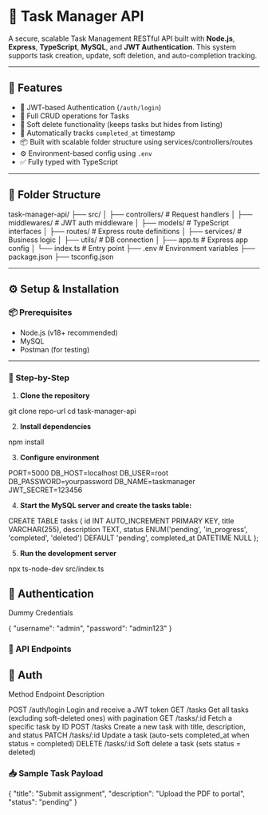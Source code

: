 # 📝 Task Manager API

A secure, scalable Task Management RESTful API built with **Node.js**, **Express**, **TypeScript**, **MySQL**, and **JWT Authentication**. This system supports task creation, update, soft deletion, and auto-completion tracking.

---

## 🚀 Features

- 🔐 JWT-based Authentication (`/auth/login`)
- 📄 Full CRUD operations for Tasks
- 🧠 Soft delete functionality (keeps tasks but hides from listing)
- 📅 Automatically tracks `completed_at` timestamp
- 📦 Built with scalable folder structure using services/controllers/routes
- ⚙️ Environment-based config using `.env`
- ✅ Fully typed with TypeScript

---

## 📁 Folder Structure

task-manager-api/
├── src/
│ ├── controllers/ # Request handlers
│ ├── middlewares/ # JWT auth middleware
│ ├── models/ # TypeScript interfaces
│ ├── routes/ # Express route definitions
│ ├── services/ # Business logic
│ ├── utils/ # DB connection
│ ├── app.ts # Express app config
│ └── index.ts # Entry point
├── .env # Environment variables
├── package.json
├── tsconfig.json

---

## ⚙️ Setup & Installation

### 📦 Prerequisites

- Node.js (v18+ recommended)
- MySQL
- Postman (for testing)

---

### 🧪 Step-by-Step

1. **Clone the repository**

git clone repo-url
cd task-manager-api

2. **Install dependencies**

npm install

3. **Configure environment**

PORT=5000
DB_HOST=localhost
DB_USER=root
DB_PASSWORD=yourpassword
DB_NAME=taskmanager
JWT_SECRET=123456

4. **Start the MySQL server and create the tasks table:**

CREATE TABLE tasks (
  id INT AUTO_INCREMENT PRIMARY KEY,
  title VARCHAR(255),
  description TEXT,
  status ENUM('pending', 'in_progress', 'completed', 'deleted') DEFAULT 'pending',
  completed_at DATETIME NULL
);

5. **Run the development server**

npx ts-node-dev src/index.ts


## 🔐 Authentication
Dummy Credentials

{
  "username": "admin",
  "password": "admin123"
}

### 📘 API Endpoints

## 🔐 Auth

Method	    Endpoint	        Description

POST      	/auth/login     	Login and receive a JWT token
GET	        /tasks	          Get all tasks (excluding soft-deleted ones) with pagination
GET	        /tasks/:id	      Fetch a specific task by ID
POST	      /tasks          	Create a new task with title, description, and status
PATCH	      /tasks/:id      	Update a task (auto-sets completed_at when status = completed)
DELETE	    /tasks/:id	      Soft delete a task (sets status = deleted)

### 📥 Sample Task Payload

{
  "title": "Submit assignment",
  "description": "Upload the PDF to portal",
  "status": "pending"
}
